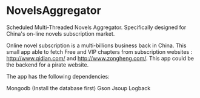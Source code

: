 # NovelsAggregator
Scheduled Multi-Threaded Novels Aggregator. Specifically designed for China's on-line novels subscription market.

Online novel subscription is a multi-billions business back in China. This small app able to fetch Free and VIP chapters from subscription websites : http://www.qidian.com/ and http://www.zongheng.com/. This app could be the backend for a pirate website.

The app has the following dependencies:

Mongodb (Install the database first)
Gson
Jsoup
Logback
